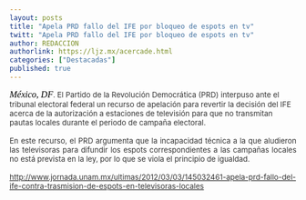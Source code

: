 ```yaml
---
layout: posts
title: "Apela PRD fallo del IFE por bloqueo de espots en tv"
twitt: "Apela PRD fallo del IFE por bloqueo de espots en tv"
author: REDACCION
authorlink: https://ljz.mx/acercade.html
categories: ["Destacadas"]
published: true
---
```

<p style="text-align: justify;" />

<span style="font-size: small;" /><span style="color: #333333;" /><em style="color: #000000; font-family: Times, 'Times New Roman', serif; font-size: 16px; line-height: normal;">México, DF</em><span style="line-height: normal;" />. El Partido de la Revolución Democrática (PRD) interpuso ante el tribunal electoral federal un recurso de apelación para revertir la decisión del IFE acerca de la autorización a estaciones de televisión para que no transmitan pautas locales durante el periodo de campaña electoral. </span></span></span></p> 
<span style="font-size: small;"><span style="color: #333333;"> </span></span>
</p>

<p style="color: #000000; font-size: 16px; line-height: normal; text-align: justify;">
  <span style="font-size: small;"><span style="color: #333333;">En este recurso, el PRD argumenta que la incapacidad técnica a la que aludieron las televisoras para difundir los espots correspondientes a las campañas locales no está prevista en la ley, por lo que se viola el principio de igualdad.</span></span>
</p>

<p style="color: #000000; font-size: 16px; line-height: normal; text-align: justify;">
  <a href="http://www.jornada.unam.mx/ultimas/2012/03/03/145032461-apela-prd-fallo-del-ife-contra-trasmision-de-espots-en-televisoras-locales"><span style="font-size: small;"><span style="color: #333333;">http://www.jornada.unam.mx/ultimas/2012/03/03/145032461-apela-prd-fallo-del-ife-contra-trasmision-de-espots-en-televisoras-locales</span></span></a>
</p>
